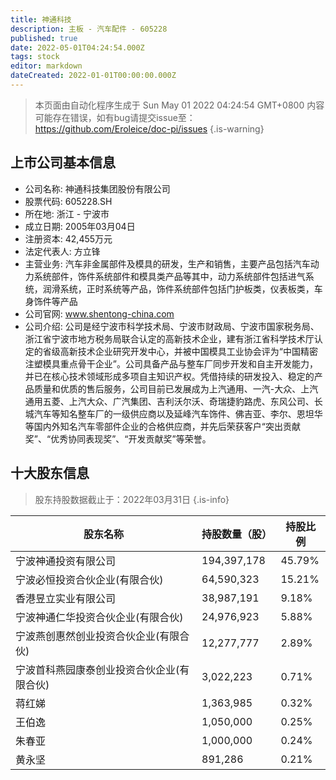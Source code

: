 ```yaml
---
title: 神通科技
description: 主板 - 汽车配件 - 605228
published: true
date: 2022-05-01T04:24:54.000Z
tags: stock
editor: markdown
dateCreated: 2022-01-01T00:00:00.000Z
---
```


> 本页面由自动化程序生成于 Sun May 01 2022 04:24:54 GMT+0800
> 内容可能存在错误，如有bug请提交issue至：https://github.com/Eroleice/doc-pi/issues
{.is-warning}

## 上市公司基本信息
- 公司名称: 神通科技集团股份有限公司
- 股票代码: 605228.SH
- 所在地: 浙江 - 宁波市
- 成立日期: 2005年03月04日
- 注册资本: 42,455万元
- 法定代表人: 方立锋
- 主营业务: 汽车非金属部件及模具的研发，生产和销售，主要产品包括汽车动力系统部件，饰件系统部件和模具类产品等其中，动力系统部件包括进气系统，润滑系统，正时系统等产品，饰件系统部件包括门护板类，仪表板类，车身饰件等产品
- 公司官网: www.shentong-china.com
- 公司介绍: 公司是经宁波市科学技术局、宁波市财政局、宁波市国家税务局、浙江省宁波市地方税务局联合认定的高新技术企业，建有浙江省科学技术厅认定的省级高新技术企业研究开发中心，并被中国模具工业协会评为“中国精密注塑模具重点骨干企业”。公司具备产品与整车厂同步开发和自主开发能力，并已在核心技术领域形成多项自主知识产权。凭借持续的研发投入、稳定的产品质量和优质的售后服务，公司目前已发展成为上汽通用、一汽-大众、上汽通用五菱、上汽大众、广汽集团、吉利沃尔沃、奇瑞捷豹路虎、东风公司、长城汽车等知名整车厂的一级供应商以及延峰汽车饰件、佛吉亚、李尔、恩坦华等国内外知名汽车零部件企业的合格供应商，并先后荣获客户“突出贡献奖”、“优秀协同表现奖”、“开发贡献奖”等荣誉。


## 十大股东信息
> 股东持股数据截止于：2022年03月31日
{.is-info}

| 股东名称 | 持股数量（股） | 持股比例 |
| --- | --- | --- |
| 宁波神通投资有限公司 | 194,397,178 | 45.79% |
| 宁波必恒投资合伙企业(有限合伙) | 64,590,323 | 15.21% |
| 香港昱立实业有限公司 | 38,987,191 | 9.18% |
| 宁波神通仁华投资合伙企业(有限合伙) | 24,976,923 | 5.88% |
| 宁波燕创惠然创业投资合伙企业(有限合伙) | 12,277,777 | 2.89% |
| 宁波首科燕园康泰创业投资合伙企业(有限合伙) | 3,022,223 | 0.71% |
| 蒋红娣 | 1,363,985 | 0.32% |
| 王伯逸 | 1,050,000 | 0.25% |
| 朱春亚 | 1,000,000 | 0.24% |
| 黄永坚 | 891,286 | 0.21% |




